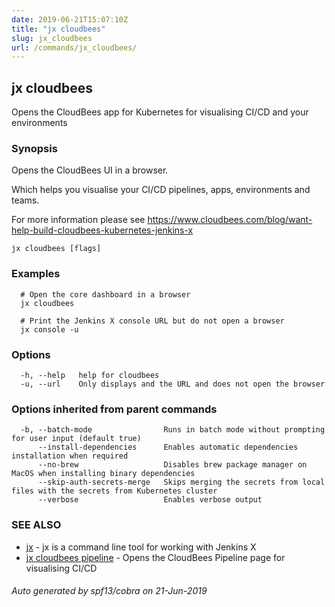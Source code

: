```yaml
---
date: 2019-06-21T15:07:10Z
title: "jx cloudbees"
slug: jx_cloudbees
url: /commands/jx_cloudbees/
---
```

## jx cloudbees

Opens the CloudBees app for Kubernetes for visualising CI/CD and your environments

### Synopsis

Opens the CloudBees UI in a browser. 

Which helps you visualise your CI/CD pipelines, apps, environments and teams. 

For more information please see https://www.cloudbees.com/blog/want-help-build-cloudbees-kubernetes-jenkins-x

```
jx cloudbees [flags]
```

### Examples

```
  # Open the core dashboard in a browser
  jx cloudbees
  
  # Print the Jenkins X console URL but do not open a browser
  jx console -u
```

### Options

```
  -h, --help   help for cloudbees
  -u, --url    Only displays and the URL and does not open the browser
```

### Options inherited from parent commands

```
  -b, --batch-mode                Runs in batch mode without prompting for user input (default true)
      --install-dependencies      Enables automatic dependencies installation when required
      --no-brew                   Disables brew package manager on MacOS when installing binary dependencies
      --skip-auth-secrets-merge   Skips merging the secrets from local files with the secrets from Kubernetes cluster
      --verbose                   Enables verbose output
```

### SEE ALSO

* [jx](/commands/jx/)	 - jx is a command line tool for working with Jenkins X
* [jx cloudbees pipeline](/commands/jx_cloudbees_pipeline/)	 - Opens the CloudBees Pipeline page for visualising CI/CD

###### Auto generated by spf13/cobra on 21-Jun-2019
